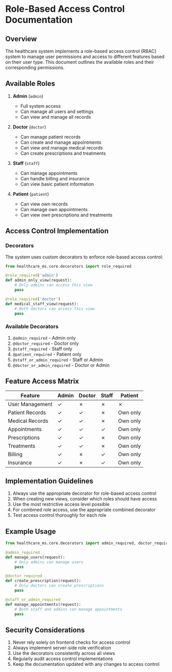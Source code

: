 # Role-Based Access Control Documentation

## Overview
The healthcare system implements a role-based access control (RBAC) system to manage user permissions and access to different features based on their user type. This document outlines the available roles and their corresponding permissions.

## Available Roles
1. **Admin** (`admin`)
   - Full system access
   - Can manage all users and settings
   - Can view and manage all records

2. **Doctor** (`doctor`)
   - Can manage patient records
   - Can create and manage appointments
   - Can view and manage medical records
   - Can create prescriptions and treatments

3. **Staff** (`staff`)
   - Can manage appointments
   - Can handle billing and insurance
   - Can view basic patient information

4. **Patient** (`patient`)
   - Can view own records
   - Can manage own appointments
   - Can view own prescriptions and treatments

## Access Control Implementation

### Decorators
The system uses custom decorators to enforce role-based access control:

```python
from healthcare_ms.core.decorators import role_required

@role_required('admin')
def admin_only_view(request):
    # Only admins can access this view
    pass

@role_required('doctor')
def medical_staff_view(request):
    # Both doctors can access this view
    pass
```

### Available Decorators
1. `@admin_required` - Admin only
2. `@doctor_required` - Doctor only
3. `@staff_required` - Staff only
4. `@patient_required` - Patient only
5. `@staff_or_admin_required` - Staff or Admin
6. `@doctor_or_admin_required` - Doctor or Admin

## Feature Access Matrix
| Feature | Admin | Doctor | Staff | Patient |
|---------|-------|--------|-------|---------|
| User Management | ✓ | ✗ | ✗ | ✗ |
| Patient Records | ✓ | ✓ | ✗ | Own only |
| Medical Records | ✓ | ✓ | ✗ | Own only |
| Appointments | ✓ | ✓ | ✓ | Own only |
| Prescriptions | ✓ | ✓ | ✗ | Own only |
| Treatments | ✓ | ✓ | ✗ | Own only |
| Billing | ✓ | ✗ | ✓ | Own only |
| Insurance | ✓ | ✗ | ✓ | Own only |

## Implementation Guidelines

1. Always use the appropriate decorator for role-based access control
2. When creating new views, consider which roles should have access
3. Use the most restrictive access level possible
4. For combined role access, use the appropriate combined decorator
5. Test access control thoroughly for each role

## Example Usage

```python
from healthcare_ms.core.decorators import admin_required, doctor_required, staff_or_admin_required

@admin_required
def manage_users(request):
    # Only admins can manage users
    pass

@doctor_required
def create_prescription(request):
    # Only doctors can create prescriptions
    pass

@staff_or_admin_required
def manage_appointments(request):
    # Both staff and admins can manage appointments
    pass
```

## Security Considerations

1. Never rely solely on frontend checks for access control
2. Always implement server-side role verification
3. Use the decorators consistently across all views
4. Regularly audit access control implementations
5. Keep the documentation updated with any changes to access control
